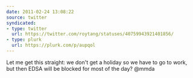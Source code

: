 ```yaml
---
date: 2011-02-24 13:08:22
source: twitter
syndicated:
- type: twitter
  url: https://twitter.com/roytang/statuses/40759943921401856/
- type: plurk
  url: https://plurk.com/p/aupqol
---
```


Let me get this straight: we don't get a holiday so we have to go to work, but then EDSA will be blocked for most of the day? @mmda
